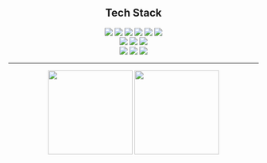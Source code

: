 <div align="center">
  <h2>Tech Stack</h2>
</div>
<div align="center">
  <span><img src="https://img.shields.io/badge/java-007396?style=for-the-badge&logo=java&logoColor=white"></span>
  <span><img src="https://img.shields.io/badge/kotlin-7F52FF?style=for-the-badge&logo=kotlin&logoColor=white"></span>
  <span><img src="https://img.shields.io/badge/spring-6DB33F?style=for-the-badge&logo=spring&logoColor=white"></span>
  <span><img src="https://img.shields.io/badge/spring boot-6DB33F?style=for-the-badge&logo=springboot&logoColor=white"></span>
  <span><img src="https://img.shields.io/badge/android-34A853?style=for-the-badge&logo=android&logoColor=white"></span>
  <span><img src="https://img.shields.io/badge/discord-5865F2?style=for-the-badge&logo=discord&logoColor=white"></span>
</div>
</div>
<div align="center">
  <span><img src="https://img.shields.io/badge/mysql-4479A1?style=for-the-badge&logo=mysql&logoColor=white"></span>
  <span><img src="https://img.shields.io/badge/postgreSQL-4169E1?style=for-the-badge&logo=postgresql&logoColor=white"></span>
  <span><img src="https://img.shields.io/badge/mariadb-003545?style=for-the-badge&logo=mariadb&logoColor=white"></span>
</div>
<div align="center">
  <span><img src="https://img.shields.io/badge/aws-FF9900?style=for-the-badge&logo=amazonwebservices&logoColor=white"></span>
  <span><img src="https://img.shields.io/badge/docker-2496ED?style=for-the-badge&logo=docker&logoColor=white"></span>
  <span><img src="https://img.shields.io/badge/portainer-13BEF9?style=for-the-badge&logo=portainer&logoColor=white"></span>
</div>
<hr/>
<div align="center">
  <a href="https://solved.ac/jewan"><img style="height:170px;" src="http://mazassumnida.wtf/api/v2/generate_badge?boj=jewan"/></a>
  <a href="https://github.com/jewan100"><img style="height:170px;" src="https://github-readme-stats.vercel.app/api/top-langs/?username=jewan100&hide=ada&layout=compact&theme=github_dark_dimmed"/></a>
</div>
